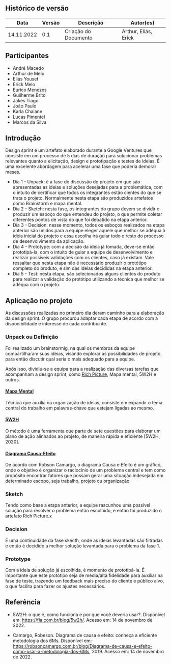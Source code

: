 ## Histórico de versão
|Data | Versão | Descrição | Autor(es)
| -- | -- | -- | -- |
| 14.11.2022 | 0.1 | Criação do Documento | Arthur, Eliás, Erick |


## Participantes
* André Macedo
* Arthur de Melo
* Eliás Yousef
* Erick Melo 
* Eurico Menezes
* Guilherme Brito
* Jakes Tiago
* João Paulo
* Karla Chaiane
* Lucas Pimentel
* Marcos da Silva

## Introdução

Design sprint é um artefato elaborado durante a Google Ventures que consiste em um processo de 5 dias de duração para solucionar problemas relevantes quanto a elicitação, design e prototipação e testes de ideias. É uma excelente abordagem para acelerar uma fase que poderia demorar meses.


* Dia 1 - Unpack: é a fase de discussão  do projeto em que são apresentadas as ideias e soluções desejadas para a problemática, com o intuito de certificar que todos os integrantes estão cientes do que se trata o projeto. Normalmente nesta etapa são produzidos artefatos como Brainstorm e mapa mental.
* Dia 2 - Sketch: nesta fase, os integrantes do grupo devem se dividir e produzir um esboço do que entendeu do projeto, o que permite coletar diferentes pontos de vista do que foi debatido na etapa anterior.
* Dia 3 - Decision: nesse momento, todos os esboços realizados na etapa anterior são unidos para a equipe eleger aquele que melhor se adéqua à ideia inicial do projeto e essa escolha irá guiar todo o resto do processo de desenvolvimento da aplicação.
* Dia 4 - Prototype: com a decisão da ideia já tomada, deve-se então prototipá-la, com o intuito de guiar a equipe de desenvolvimento e realizar possíveis validações com os clientes, caso já existam. Vale ressaltar que nesta etapa não é necessário produzir o protótipo completo do produto, e sim das ideias decididas na etapa anterior.
* Dia 5 - Test: nesta etapa, são selecionados alguns clientes do produto para realizar a validação do protótipo utilizando a técnica que melhor se adéqua com o projeto.


## Aplicação no projeto
As discussões realizadas no primeiro dia deram caminho para a elaboração da design sprint. O grupo procurou adaptar cada etapa de acordo com a disponibilidade e interesse de cada contribuinte.

### Unpack ou Definição
Foi realizado um brainstormig, na qual os membros da equipe compartilharam suas ideias, visando explorar as possibilidades de projeto, para então discutir qual seria o mais adequado para a equipe.

Após isso, dividiu-se a equipa para a realização das diversas tarefas que acompanham a design sprint, como [Rich Picture](/Base/artefatos-design-sprint/rich-picture.md), Mapa mental, 5W2H e outros.

#### [Mapa Mental](/Base/artefatos-design-sprint//mapaMental.md)
Técnica que auxilia na organização de ideias, consiste em expandir o tema central do trabalho em palavras-chave que estejam ligadas ao mesmo.

#### [5W2H](/Base/artefatos-design-sprint//5w2h.md)
O método é uma ferramenta que parte de sete questões para elaborar um plano de ação alinhados ao projeto, de maneira rápida e eficiente [5W2H, 2020]. 

#### [Diagrama Causa-Efeito](/Base/artefatos-design-sprint//diagramaCausaEfeito.md)
De acordo com Robson Camargo, o diagrama Causa e Efeito é um gráfico, onde o objetivo é organizar o raciocínio de um problema central e tem como propósito encontrar fatores que possam gerar uma situação indesejada em determinado escopo, seja trabalho, projeto ou organização.

### Sketch
Tendo como base a etapa anterior, a equipe rascunhou uma possível solução para resolver o problema então escolhido, e então foi produzido o artefato Rich Picture.x

### Decision
É uma continuidade da fase skecth, onde as ideias levantadas são filtradas e então é decidido a melhor solução levantada para o problema da fase 1.

### Prototype
Com a ideia de solução já escolhida, é momento de prototipá-la. É importante que este protótipo seja de média/alta fidelidade para auxiliar na fase de teste, trazendo um feedback mais preciso do cliente e público alvo, o que facilita para fazer os ajustes necessários.

## Referência
* 5W2H: o que é, como funciona e por que você deveria usar?. Disponível em: https://fia.com.br/blog/5w2h/. Acesso em: 14 de novembro de 2022.

* Camargo, Robeson. Diagrama de causa e efeito: conheça a eficiente metodologia dos 6Ms. Disponível em: https://robsoncamargo.com.br/blog/Diagrama-de-causa-e-efeito-como-usar-a-metodologia-dos-6Ms, 2019. Acesso em: 14 de novembro de 2022.